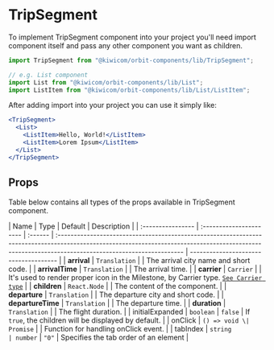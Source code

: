 # TripSegment

To implement TripSegment component into your project you'll need import component itself and pass any other component you want as children.

```jsx
import TripSegment from "@kiwicom/orbit-components/lib/TripSegment";

// e.g. List component
import List from "@kiwicom/orbit-components/lib/List";
import ListItem from "@kiwicom/orbit-components/lib/List/ListItem";
```

After adding import into your project you can use it simply like:

```jsx
<TripSegment>
  <List>
    <ListItem>Hello, World!</ListItem>
    <ListItem>Lorem Ipsum</ListItem>
  </List>
</TripSegment>
```

## Props

Table below contains all types of the props available in TripSegment component.

| Name              | Type                    | Default | Description                                                                                                                                                                                          |
| :---------------- | :---------------------- | :------ | :--------------------------------------------------------------------------------------------------------------------------------------------------------------------------------------------------- | ------------------------------------- |
| **arrival**       | `Translation`           |         | The arrival city name and short code.                                                                                                                                                                |
| **arrivalTime**   | `Translation`           |         | The arrival time.                                                                                                                                                                                    |
| **carrier**       | `Carrier`               |         | It's used to render proper icon in the Milestone, by Carrier type. [`See Carrier type`](https://github.com/kiwicom/orbit/tree/master/packages/orbit-components/src/CarrierLogo#user-content-carrier) |
| **children**      | `React.Node`            |         | The content of the component.                                                                                                                                                                        |
| **departure**     | `Translation`           |         | The departure city and short code.                                                                                                                                                                   |
| **departureTime** | `Translation`           |         | The departure time.                                                                                                                                                                                  |
| **duration**      | `Translation`           |         | The flight duration.                                                                                                                                                                                 |
| initialExpanded   | `boolean`               | `false` | If `true`, the children will be displayed by default.                                                                                                                                                |
| onClick           | `() => void \| Promise` |         | Function for handling onClick event.                                                                                                                                                                 |
| tabIndex          | `string                 | number` | `"0"`                                                                                                                                                                                                | Specifies the tab order of an element |
